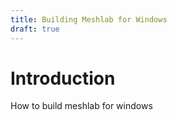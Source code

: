 ```yaml
---
title: Building Meshlab for Windows
draft: true
---
```


# Introduction

How to build meshlab for windows
